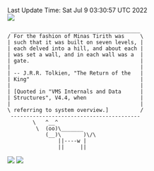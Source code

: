 Last Update Time: 
Sat Jul  9 03:30:57 UTC 2022
<br>![](https://img.shields.io/badge/%E5%A4%A7%E5%AE%B6-%E5%AE%89%E5%AE%89-green)<br>
```
 _________________________________________
/ For the fashion of Minas Tirith was     \
| such that it was built on seven levels, |
| each delved into a hill, and about each |
| was set a wall, and in each wall was a  |
| gate.                                   |
|                                         |
| -- J.R.R. Tolkien, "The Return of the   |
| King"                                   |
|                                         |
| [Quoted in "VMS Internals and Data      |
| Structures", V4.4, when                 |
|                                         |
\ referring to system overview.]          /
 -----------------------------------------
        \   ^__^
         \  (oo)\_______
            (__)\       )\/\
                ||----w |
                ||     ||
```
![](https://github-readme-stats.vercel.app/api?username=chenlitw)
![](https://github-readme-stats.vercel.app/api/top-langs/?username=chenlitw)
